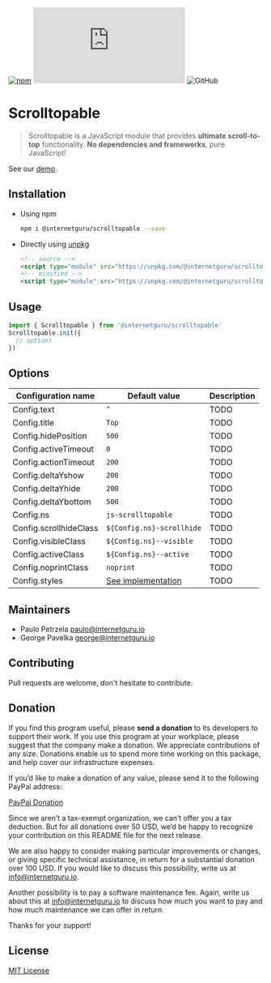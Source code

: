 
[![npm](https://img.shields.io/npm/v/@internetguru/scrolltopable)](https://www.npmjs.com/package/@internetguru/scrolltopable)
![GitHub file size in bytes](https://img.shields.io/github/size/internetguru/scrolltopable/index.min.js?label=minified%20size)
![GitHub](https://img.shields.io/github/license/internetguru/scrolltopable)

# Scrolltopable

> Scrolltopable is a JavaScript module that provides **ultimate scroll-to-top** functionality. **No dependencies and frameworks**, pure JavaScript!

See our [demo](https://internetguru.github.io/scrolltopable/).

## Installation

- Using npm

  ```sh
  npm i @internetguru/scrolltopable --save
  ```

- Directly using [unpkg](https://unpkg.com/)

  ```html
  <!-- source -->
  <script type="module" src="https://unpkg.com/@internetguru/scrolltopable"></script>
  <!-- minified -->
  <script type="module" src="https://unpkg.com/@internetguru/scrolltopable@latest/index.min.js"></script>
  ```

## Usage

```js
import { Scrolltopable } from '@internetguru/scrolltopable'
Scrolltopable.init({
  // options
})
```

## Options

|Configuration name|Default value|Description|
|------------------|-------------|-----------|
|Config.text | `^` | TODO |
|Config.title | `Top` | TODO |
|Config.hidePosition | `500` | TODO |
|Config.activeTimeout | `0` | TODO |
|Config.actionTimeout | `200` | TODO |
|Config.deltaYshow | `200` | TODO |
|Config.deltaYhide | `200` | TODO |
|Config.deltaYbottom | `500` | TODO |
|Config.ns | `js-scrolltopable` | TODO |
|Config.scrollhideClass | `${Config.ns}-scrollhide` | TODO |
|Config.visibleClass | `${Config.ns}--visible` | TODO |
|Config.activeClass | `${Config.ns}--active` | TODO |
|Config.noprintClass | `noprint` | TODO |
|Config.styles | [See implementation](index.js) | TODO |

## Maintainers

-  Paulo Petrzela paulo@internetguru.io
-  George Pavelka george@internetguru.io

## Contributing

Pull requests are welcome, don't hesitate to contribute.

## Donation

If you find this program useful, please **send a donation** to its developers to support their work. If you use this program at your workplace, please suggest that the company make a donation. We appreciate contributions of any size. Donations enable us to spend more time working on this package, and help cover our infrastructure expenses.

If you’d like to make a donation of any value, please send it to the following PayPal address:

[PayPal Donation](https://www.paypal.com/donate/?hosted_button_id=FVH97VVYW8NM6)

Since we aren’t a tax-exempt organization, we can’t offer you a tax deduction. But for all donations over 50 USD, we’d be happy to recognize your contribution on this README file for the next release.

We are also happy to consider making particular improvements or changes, or giving specific technical assistance, in return for a substantial donation over 100 USD. If you would like to discuss this possibility, write us at info@internetguru.io.

Another possibility is to pay a software maintenance fee. Again, write us about this at info@internetguru.io to discuss how much you want to pay and how much maintenance we can offer in return.

Thanks for your support!

## License

[MIT License](LICENSE)
